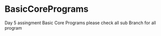 # BasicCorePrograms
Day 5 assingment Basic Core Programs
please check all sub Branch for all program
